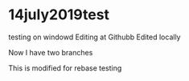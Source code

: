 # 14july2019test
testing on windowd
Editing at Githubb
Edited locally

Now I have two branches

This is modified for rebase testing
